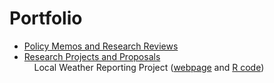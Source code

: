 # Portfolio

* [Policy Memos and Research Reviews](https://github.com/JasmineAdams/Portfolio/tree/main/PDFs/Memos%20and%20Research%20Reviews) <br />
* [Research Projects and Proposals](https://github.com/JasmineAdams/Portfolio/tree/main/PDFs/Research%20Projects%20and%20Proposals)  <br />
&nbsp;&nbsp;&nbsp; Local Weather Reporting Project ([webpage](https://jasmineadams.github.io/Portfolio/) and
[R code](https://github.com/JasmineAdams/Portfolio/blob/main/PDFs/Research%20Projects%20and%20Proposals/Local%20Weather%20Reporting%20(R%20Code).rmd))
